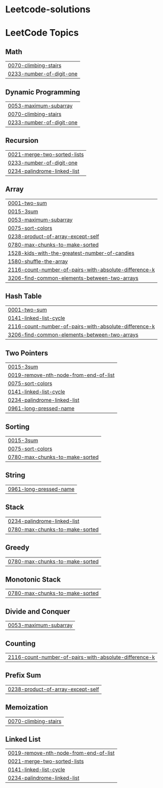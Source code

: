 # Leetcode-solutions
<!---LeetCode Topics Start-->
# LeetCode Topics
## Math
|  |
| ------- |
| [0070-climbing-stairs](https://github.com/rauf-dayma/Leetcode-solutions/tree/master/0070-climbing-stairs) |
| [0233-number-of-digit-one](https://github.com/rauf-dayma/Leetcode-solutions/tree/master/0233-number-of-digit-one) |
## Dynamic Programming
|  |
| ------- |
| [0053-maximum-subarray](https://github.com/rauf-dayma/Leetcode-solutions/tree/master/0053-maximum-subarray) |
| [0070-climbing-stairs](https://github.com/rauf-dayma/Leetcode-solutions/tree/master/0070-climbing-stairs) |
| [0233-number-of-digit-one](https://github.com/rauf-dayma/Leetcode-solutions/tree/master/0233-number-of-digit-one) |
## Recursion
|  |
| ------- |
| [0021-merge-two-sorted-lists](https://github.com/rauf-dayma/Leetcode-solutions/tree/master/0021-merge-two-sorted-lists) |
| [0233-number-of-digit-one](https://github.com/rauf-dayma/Leetcode-solutions/tree/master/0233-number-of-digit-one) |
| [0234-palindrome-linked-list](https://github.com/rauf-dayma/Leetcode-solutions/tree/master/0234-palindrome-linked-list) |
## Array
|  |
| ------- |
| [0001-two-sum](https://github.com/rauf-dayma/Leetcode-solutions/tree/master/0001-two-sum) |
| [0015-3sum](https://github.com/rauf-dayma/Leetcode-solutions/tree/master/0015-3sum) |
| [0053-maximum-subarray](https://github.com/rauf-dayma/Leetcode-solutions/tree/master/0053-maximum-subarray) |
| [0075-sort-colors](https://github.com/rauf-dayma/Leetcode-solutions/tree/master/0075-sort-colors) |
| [0238-product-of-array-except-self](https://github.com/rauf-dayma/Leetcode-solutions/tree/master/0238-product-of-array-except-self) |
| [0780-max-chunks-to-make-sorted](https://github.com/rauf-dayma/Leetcode-solutions/tree/master/0780-max-chunks-to-make-sorted) |
| [1528-kids-with-the-greatest-number-of-candies](https://github.com/rauf-dayma/Leetcode-solutions/tree/master/1528-kids-with-the-greatest-number-of-candies) |
| [1580-shuffle-the-array](https://github.com/rauf-dayma/Leetcode-solutions/tree/master/1580-shuffle-the-array) |
| [2116-count-number-of-pairs-with-absolute-difference-k](https://github.com/rauf-dayma/Leetcode-solutions/tree/master/2116-count-number-of-pairs-with-absolute-difference-k) |
| [3206-find-common-elements-between-two-arrays](https://github.com/rauf-dayma/Leetcode-solutions/tree/master/3206-find-common-elements-between-two-arrays) |
## Hash Table
|  |
| ------- |
| [0001-two-sum](https://github.com/rauf-dayma/Leetcode-solutions/tree/master/0001-two-sum) |
| [0141-linked-list-cycle](https://github.com/rauf-dayma/Leetcode-solutions/tree/master/0141-linked-list-cycle) |
| [2116-count-number-of-pairs-with-absolute-difference-k](https://github.com/rauf-dayma/Leetcode-solutions/tree/master/2116-count-number-of-pairs-with-absolute-difference-k) |
| [3206-find-common-elements-between-two-arrays](https://github.com/rauf-dayma/Leetcode-solutions/tree/master/3206-find-common-elements-between-two-arrays) |
## Two Pointers
|  |
| ------- |
| [0015-3sum](https://github.com/rauf-dayma/Leetcode-solutions/tree/master/0015-3sum) |
| [0019-remove-nth-node-from-end-of-list](https://github.com/rauf-dayma/Leetcode-solutions/tree/master/0019-remove-nth-node-from-end-of-list) |
| [0075-sort-colors](https://github.com/rauf-dayma/Leetcode-solutions/tree/master/0075-sort-colors) |
| [0141-linked-list-cycle](https://github.com/rauf-dayma/Leetcode-solutions/tree/master/0141-linked-list-cycle) |
| [0234-palindrome-linked-list](https://github.com/rauf-dayma/Leetcode-solutions/tree/master/0234-palindrome-linked-list) |
| [0961-long-pressed-name](https://github.com/rauf-dayma/Leetcode-solutions/tree/master/0961-long-pressed-name) |
## Sorting
|  |
| ------- |
| [0015-3sum](https://github.com/rauf-dayma/Leetcode-solutions/tree/master/0015-3sum) |
| [0075-sort-colors](https://github.com/rauf-dayma/Leetcode-solutions/tree/master/0075-sort-colors) |
| [0780-max-chunks-to-make-sorted](https://github.com/rauf-dayma/Leetcode-solutions/tree/master/0780-max-chunks-to-make-sorted) |
## String
|  |
| ------- |
| [0961-long-pressed-name](https://github.com/rauf-dayma/Leetcode-solutions/tree/master/0961-long-pressed-name) |
## Stack
|  |
| ------- |
| [0234-palindrome-linked-list](https://github.com/rauf-dayma/Leetcode-solutions/tree/master/0234-palindrome-linked-list) |
| [0780-max-chunks-to-make-sorted](https://github.com/rauf-dayma/Leetcode-solutions/tree/master/0780-max-chunks-to-make-sorted) |
## Greedy
|  |
| ------- |
| [0780-max-chunks-to-make-sorted](https://github.com/rauf-dayma/Leetcode-solutions/tree/master/0780-max-chunks-to-make-sorted) |
## Monotonic Stack
|  |
| ------- |
| [0780-max-chunks-to-make-sorted](https://github.com/rauf-dayma/Leetcode-solutions/tree/master/0780-max-chunks-to-make-sorted) |
## Divide and Conquer
|  |
| ------- |
| [0053-maximum-subarray](https://github.com/rauf-dayma/Leetcode-solutions/tree/master/0053-maximum-subarray) |
## Counting
|  |
| ------- |
| [2116-count-number-of-pairs-with-absolute-difference-k](https://github.com/rauf-dayma/Leetcode-solutions/tree/master/2116-count-number-of-pairs-with-absolute-difference-k) |
## Prefix Sum
|  |
| ------- |
| [0238-product-of-array-except-self](https://github.com/rauf-dayma/Leetcode-solutions/tree/master/0238-product-of-array-except-self) |
## Memoization
|  |
| ------- |
| [0070-climbing-stairs](https://github.com/rauf-dayma/Leetcode-solutions/tree/master/0070-climbing-stairs) |
## Linked List
|  |
| ------- |
| [0019-remove-nth-node-from-end-of-list](https://github.com/rauf-dayma/Leetcode-solutions/tree/master/0019-remove-nth-node-from-end-of-list) |
| [0021-merge-two-sorted-lists](https://github.com/rauf-dayma/Leetcode-solutions/tree/master/0021-merge-two-sorted-lists) |
| [0141-linked-list-cycle](https://github.com/rauf-dayma/Leetcode-solutions/tree/master/0141-linked-list-cycle) |
| [0234-palindrome-linked-list](https://github.com/rauf-dayma/Leetcode-solutions/tree/master/0234-palindrome-linked-list) |
<!---LeetCode Topics End-->